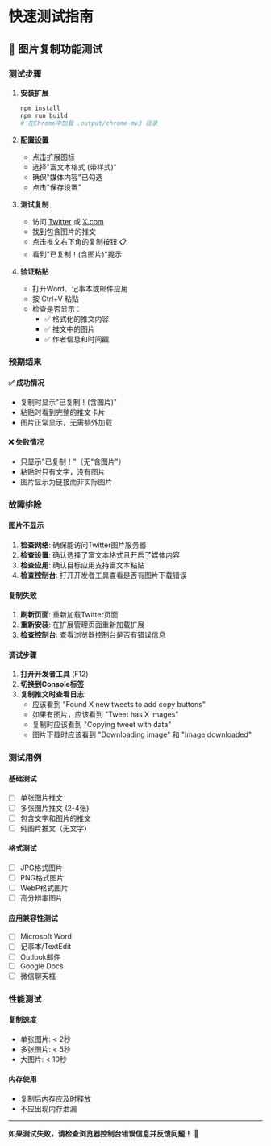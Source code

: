 # 快速测试指南

## 🧪 图片复制功能测试

### 测试步骤

1. **安装扩展**
   ```bash
   npm install
   npm run build
   # 在Chrome中加载 .output/chrome-mv3 目录
   ```

2. **配置设置**
   - 点击扩展图标
   - 选择"富文本格式 (带样式)"
   - 确保"媒体内容"已勾选
   - 点击"保存设置"

3. **测试复制**
   - 访问 [Twitter](https://twitter.com) 或 [X.com](https://x.com)
   - 找到包含图片的推文
   - 点击推文右下角的复制按钮 📋
   - 看到"已复制！(含图片)"提示

4. **验证粘贴**
   - 打开Word、记事本或邮件应用
   - 按 Ctrl+V 粘贴
   - 检查是否显示：
     - ✅ 格式化的推文内容
     - ✅ 推文中的图片
     - ✅ 作者信息和时间戳

### 预期结果

#### ✅ 成功情况
- 复制时显示"已复制！(含图片)"
- 粘贴时看到完整的推文卡片
- 图片正常显示，无需额外加载

#### ❌ 失败情况
- 只显示"已复制！"（无"含图片"）
- 粘贴时只有文字，没有图片
- 图片显示为链接而非实际图片

### 故障排除

#### 图片不显示
1. **检查网络**: 确保能访问Twitter图片服务器
2. **检查设置**: 确认选择了富文本格式且开启了媒体内容
3. **检查应用**: 确认目标应用支持富文本粘贴
4. **检查控制台**: 打开开发者工具查看是否有图片下载错误

#### 复制失败
1. **刷新页面**: 重新加载Twitter页面
2. **重新安装**: 在扩展管理页面重新加载扩展
3. **检查控制台**: 查看浏览器控制台是否有错误信息

#### 调试步骤
1. **打开开发者工具** (F12)
2. **切换到Console标签**
3. **复制推文时查看日志**:
   - 应该看到 "Found X new tweets to add copy buttons"
   - 如果有图片，应该看到 "Tweet has X images"
   - 复制时应该看到 "Copying tweet with data"
   - 图片下载时应该看到 "Downloading image" 和 "Image downloaded"

### 测试用例

#### 基础测试
- [ ] 单张图片推文
- [ ] 多张图片推文 (2-4张)
- [ ] 包含文字和图片的推文
- [ ] 纯图片推文（无文字）

#### 格式测试
- [ ] JPG格式图片
- [ ] PNG格式图片
- [ ] WebP格式图片
- [ ] 高分辨率图片

#### 应用兼容性测试
- [ ] Microsoft Word
- [ ] 记事本/TextEdit
- [ ] Outlook邮件
- [ ] Google Docs
- [ ] 微信聊天框

### 性能测试

#### 复制速度
- 单张图片: < 2秒
- 多张图片: < 5秒
- 大图片: < 10秒

#### 内存使用
- 复制后内存应及时释放
- 不应出现内存泄漏

---

**如果测试失败，请检查浏览器控制台错误信息并反馈问题！** 🐛